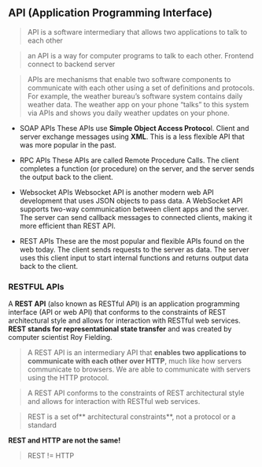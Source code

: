 ## API (Application Programming Interface)

> API is a software intermediary that allows two applications to talk to each other

> an API is a way for computer programs to talk to each other. Frontend connect to backend server


> APIs are mechanisms that enable two software components to communicate with each other using a set of definitions and protocols. For example, the weather bureau’s software system contains daily weather data. The weather app on your phone “talks” to this system via APIs and shows you daily weather updates on your phone.

- SOAP APIs 
  These APIs use **Simple Object Access Protoco**l. Client and server exchange messages using **XML**. This is a less flexible API that was more popular in the past.
  
- RPC APIs
  These APIs are called Remote Procedure Calls. The client completes a function (or procedure) on the server, and the server sends the output back to the client.
  
- Websocket APIs
  Websocket API is another modern web API development that uses JSON objects to pass data. A WebSocket API supports two-way communication between client apps and the server. The server can send callback messages to connected clients, making it more efficient than REST API.
  
- REST APIs
  These are the most popular and flexible APIs found on the web today. The client sends requests to the server as data. The server uses this client input to start internal functions and returns output data back to the client.


### RESTFUL APIs

A **REST API** (also known as RESTful API) is an application programming interface (API or web API) that conforms to the constraints of REST architectural style and allows for interaction with RESTful web services. **REST stands for representational state transfer** and was created by computer scientist Roy Fielding.

> A REST API is an intermediary API that **enables two applications to communicate with each other over HTTP**, much like how servers communicate to browsers. We are able to communicate with servers using the HTTP protocol.

> A REST API conforms to the constraints of REST architectural style and allows for interaction with RESTful web services.

> REST is a set of** architectural constraints**, not a protocol or a standard




**REST and HTTP are not the same!**
> REST != HTTP
